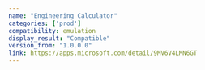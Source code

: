 ```yaml
---
name: "Engineering Calculator"
categories: ['prod']
compatibility: emulation
display_result: "Compatible"
version_from: "1.0.0.0"
link: https://apps.microsoft.com/detail/9MV6V4LMN6GT
---
```

